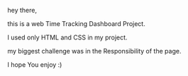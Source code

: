 hey there,

this is a web Time Tracking Dashboard Project.

I used only HTML and CSS in my project.

my biggest challenge was in the Responsibility of the page.

I hope You enjoy :)
